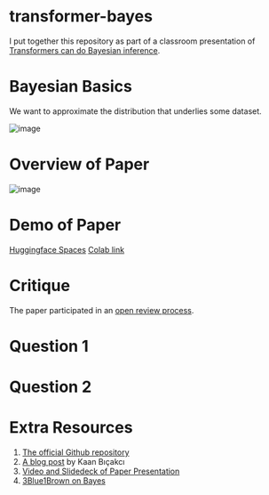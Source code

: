 # transformer-bayes

I put together this repository as part of a classroom presentation of [Transformers can do Bayesian inference](https://github.com/automl/TransformersCanDoBayesianInference).

# Bayesian Basics

We want to approximate the distribution that underlies some dataset.

![image](https://user-images.githubusercontent.com/55119338/194781448-6c690620-f32d-49d9-8b18-38ea3a34ca47.png)

# Overview of Paper
![image](https://user-images.githubusercontent.com/55119338/194781533-d7447e4a-e7e4-4553-b53e-e8af58512641.png)

# Demo of Paper
[Huggingface Spaces](https://huggingface.co/spaces/samuelinferences/transformers-can-do-bayesian-inference)
[Colab link]()

# Critique
The paper participated in an [open review process](https://openreview.net/forum?id=KSugKcbNf9).

# Question 1

# Question 2

# Extra Resources
1. [The official Github repository](https://github.com/automl/TransformersCanDoBayesianInference)
2. [A blog post](https://towardsdatascience.com/bayesian-inference-and-transformers-3dc473ac1af2) by Kaan Bıçakcı
3. [Video and Slidedeck of Paper Presentation](https://slideslive.com/38971570/transformers-can-do-bayesianinference-by-metalearning-on-priordata?ref=speaker-93687)
4. [3Blue1Brown on Bayes](https://www.youtube.com/watch?v=HZGCoVF3YvM)
